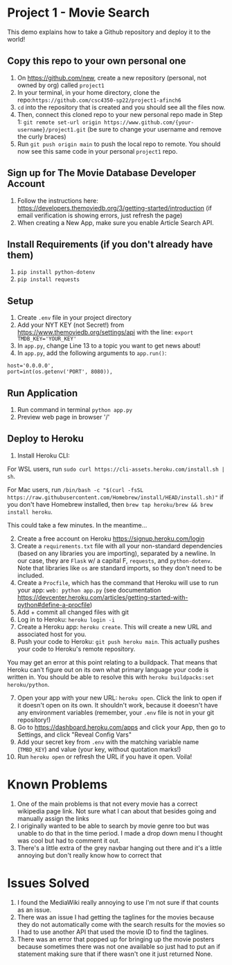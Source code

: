 # Project 1 - Movie Search

This demo explains how to take a Github repository and deploy it to the world!

## Copy this repo to your own personal one
1. On https://github.com/new, create a new repository (personal, not owned by org) called `project1`
2. In your terminal, in your home directory, clone the repo:`https://github.com/csc4350-sp22/project1-afinch6`
3. `cd` into the repository that is created and you should see all the files now.
4. Then, connect this cloned repo to your new personal repo made in Step 1: `git remote set-url origin https://www.github.com/{your-username}/project1.git` (be sure to change your username and remove the curly braces)
5. Run `git push origin main` to push the local repo to remote. You should now see this same code in your personal `project1` repo.

## Sign up for The Movie Database Developer Account
1. Follow the instructions here: https://developers.themoviedb.org/3/getting-started/introduction (if email verification is showing errors, just refresh the page)
2. When creating a New App, make sure you enable Article Search API.

## Install Requirements (if you don't already have them)
1. `pip install python-dotenv`
2. `pip install requests`

## Setup
1. Create `.env` file in your project directory
2. Add your NYT KEY (not Secret!) from https://www.themoviedb.org/settings/api with the line: `export TMDB_KEY='YOUR_KEY'`
3. In `app.py`, change Line 13 to a topic you want to get news about!
4. In `app.py`, add the following arguments to `app.run()`:
```
host='0.0.0.0',
port=int(os.getenv('PORT', 8080)),
```

## Run Application
1. Run command in terminal `python app.py`
2. Preview web page in browser '/'

## Deploy to Heroku
1. Install Heroku CLI: 

For WSL users, run `sudo curl https://cli-assets.heroku.com/install.sh | sh`. 

For Mac users, run `/bin/bash -c "$(curl -fsSL https://raw.githubusercontent.com/Homebrew/install/HEAD/install.sh)"` if you don't have Homebrew installed, then `brew tap heroku/brew && brew install heroku`. 

This could take a few minutes. In the meantime...

2. Create a free account on Heroku https://signup.heroku.com/login
3. Create a `requirements.txt` file with all your non-standard dependencies (based on any libraries you are importing), separated by a newline. In our case, they are `Flask` w/ a capital F, `requests`, and `python-dotenv`. Note that libraries like `os` are standard imports, so they don't need to be included.
4. Create a `Procfile`, which has the command that Heroku will use to run your app: `web: python app.py` (see documentation https://devcenter.heroku.com/articles/getting-started-with-python#define-a-procfile)
5. Add + commit all changed files with git
6. Log in to Heroku: `heroku login -i`
5. Create a Heroku app: `heroku create`. This will create a new URL and associated host for you.
6. Push your code to Heroku: `git push heroku main`. This actually pushes your code to Heroku's remote repository.

You may get an error at this point relating to a buildpack. That means that Heroku can't figure out on its own what primary language your code is written in. You should be able to resolve this with `heroku buildpacks:set heroku/python`.

7. Open your app with your new URL: `heroku open`. Click the link to open if it doesn't open on its own. It shouldn't work, because it doeesn't have any environment variables (remember, your `.env` file is not in your git repository!)
8. Go to https://dashboard.heroku.com/apps and click your App, then go to Settings, and click "Reveal Config Vars"
10. Add your secret key from `.env` with the matching variable name (`TMBD_KEY`) and value (your key, without quotation marks!)
11. Run `heroku open` or refresh the URL if you have it open. Voila!

# Known Problems
1. One of the main problems is that not every movie has a correct wikipedia page link. Not sure what I can about that besides going and manually assign the links 
2. I originally wanted to be able to search by movie genre too but was unable to do that in the time period. I made a drop down menu I thought was cool but had to comment it out.
3. There's a little extra of the grey navbar hanging out there and it's a little annoying but don't really know how to correct that

# Issues Solved
1. I found the MediaWiki really annoying to use I'm not sure if that counts as an issue. 
2. There was an issue I had getting the taglines for the movies because they do not automatically come with the search results for the movies so I had to use another API that used the movie ID to find the taglines.
3. There was an error that popped up for bringing up the movie posters because sometimes there was not one available so just had to put an if statement making sure that if there wasn't one it just returned None.